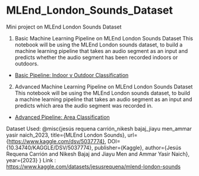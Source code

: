 # MLEnd_London_Sounds_Dataset
Mini project on MLEnd London Sounds Dataset 

1. Basic Machine Learning Pipeline on MLEnd London Sounds Dataset
This notebook will be using the MLEnd London sounds dataset, to build a machine learning pipeline that takes an audio segment as an input and predicts whether the audio segment has been recorded indoors or outdoors.
- [Basic Pipeline: Indoor v Outdoor Classification](MLEnd%20London%20Dataset%20-%20MiniProject.ipynb)

2. Advanced Machine Learning Pipeline on MLEnd London Sounds Dataset
This notebook will be using the MLEnd London sounds dataset, to build a machine learning pipeline that takes an audio segment as an input and predicts which area the audio segment was recorded in.
- [Advanced Pipeline: Area Classification](MLEnd%20London%20Dataset%20-%20MiniProject2.ipynb)

Dataset Used:
 @misc{jesús requena carrión_nikesh bajaj_jiayu men_ammar yasir naich_2023,
	title={MLEnd London Sounds},
	url={https://www.kaggle.com/dsv/5037774},
	DOI={10.34740/KAGGLE/DSV/5037774},
	publisher={Kaggle},
	author={Jesús Requena Carrión and Nikesh Bajaj and Jiayu Men and Ammar Yasir Naich},
	year={2023}
}
Link : https://www.kaggle.com/datasets/jesusrequena/mlend-london-sounds
